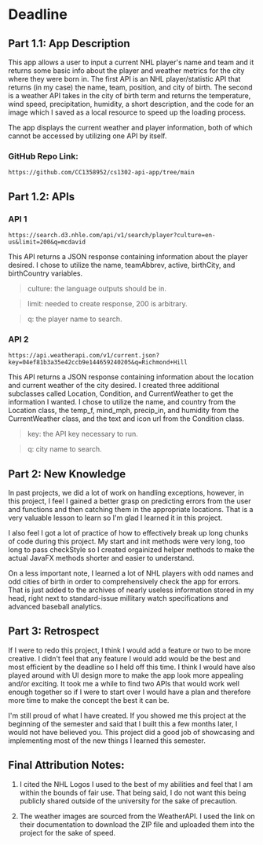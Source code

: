 # Deadline

## Part 1.1: App Description

This app allows a user to input a current NHL player's name and team and it returns
some basic info about the player and weather metrics for the city where they
were born in. The first API is an NHL player/statistic API that returns (in my
case) the name, team, position, and city of birth. The second is a weather API
takes in the city of birth term and returns the temperature, wind speed,
precipitation, humidity, a short description, and the code for an image which I
saved as a local resource to speed up the loading process.

The app displays the current weather and player information, both of which cannot be
accessed by utilizing one API by itself.
### GitHub Repo Link:
```
https://github.com/CC1358952/cs1302-api-app/tree/main
```

## Part 1.2: APIs

### API 1

```
https://search.d3.nhle.com/api/v1/search/player?culture=en-us&limit=200&q=mcdavid
```

This API returns a JSON response containing information about the player desired.
I chose to utilize the name, teamAbbrev, active, birthCity, and birthCountry variables.

> culture: the language outputs should be in.

> limit: needed to create response, 200 is arbitrary.

> q: the player name to search.

### API 2

```
https://api.weatherapi.com/v1/current.json?key=04ef81b3a35e42ccb9e144659240205&q=Richmond+Hill
```

This API returns a JSON response containing information about the location and current weather
of the city desired. I created three additional subclasses called Location, Condition, and CurrentWeather
to get the information I wanted. I chose to utilize the name, and country from the Location class,
the temp_f, mind_mph, precip_in, and humidity from the CurrentWeather class, and the text and icon
url from the Condition class.
> key: the API key necessary to run.

> q: city name to search.

## Part 2: New Knowledge

In past projects, we did a lot of work on handling exceptions, however, in this project, I feel I gained a
better grasp on predicting errors from the user and functions and then catching them in the appropriate
locations. That is a very valuable lesson to learn so I'm glad I learned it in this project.

I also feel I got a lot of practice of how to effectively break up long chunks of code during this project.
My start and init methods were very long, too long to pass checkStyle so I created orgainized helper methods
to make the actual JavaFX methods shorter and easier to understand.

On a less important note, I learned a lot of NHL players with odd names and odd cities of birth in order
to comprehensively check the app for errors. That is just added to the archives of nearly useless information
stored in my head, right next to standard-issue millitary watch specifications and advanced baseball analytics.

## Part 3: Retrospect

If I were to redo this project, I think I would add a feature or two to be more creative. I didn't feel that
any feature I would add would be the best and most efficient by the deadline so I held off this time. I think
I would have also played around with UI design more to make the app look more appealing and/or exciting. It took
me a while to find two APIs that would work well enough together so if I were to start over I would have a plan
and therefore more time to make the concept the best it can be.

I'm still proud of what I have created. If you showed me this project at the beginning of the semester and said
that I built this a few months later, I would not have believed you. This project did a good job of showcasing and
implementing most of the new things I learned this semester.

## Final Attribution Notes:

1) I cited the NHL Logos I used to the best of my abilities and feel that I am within the bounds of fair use.
That being said, I do not want this being publicly shared outside of the university for the sake of precaution.

2) The weather images are sourced from the WeatherAPI. I used the link on their documentation to download the
ZIP file and uploaded them into the project for the sake of speed.